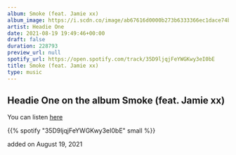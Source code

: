 ```yaml
---
album: Smoke (feat. Jamie xx)
album_image: https://i.scdn.co/image/ab67616d0000b273b6333366ec1dace74b8116dd
artist: Headie One
date: 2021-08-19 19:49:46+00:00
draft: false
duration: 228793
preview_url: null
spotify_url: https://open.spotify.com/track/35D9ljqjFeYWGKwy3eI0bE
title: Smoke (feat. Jamie xx)
type: music
---
```



## Headie One on the album Smoke (feat. Jamie xx)

You can listen [here](https://open.spotify.com/track/35D9ljqjFeYWGKwy3eI0bE)

{{% spotify "35D9ljqjFeYWGKwy3eI0bE" small %}}

added on August 19, 2021